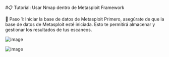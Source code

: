 #📋 Tutorial: Usar Nmap dentro de Metasploit Framework

🔧 Paso 1: Iniciar la base de datos de Metasploit
Primero, asegúrate de que la base de datos de Metasploit esté iniciada. Esto te permitirá almacenar y gestionar los resultados de tus escaneos.

![image](https://github.com/user-attachments/assets/d65efbe2-02ed-4479-8dc0-c45c1b9721a8)

![image](https://github.com/user-attachments/assets/5a76c454-7382-4306-9c3e-eb228398d4a1)



